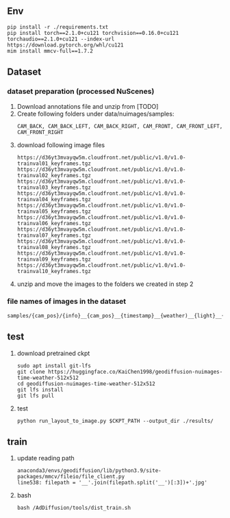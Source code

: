 ## Env
```
pip install -r ./requirements.txt
pip install torch==2.1.0+cu121 torchvision==0.16.0+cu121 torchaudio==2.1.0+cu121 --index-url https://download.pytorch.org/whl/cu121
mim install mmcv-full==1.7.2
```

## Dataset
### dataset preparation (processed NuScenes)
1. Download annotations file and unzip from [TODO]
2. Create following folders under data/nuimages/samples:
    ```
    CAM_BACK, CAM_BACK_LEFT, CAM_BACK_RIGHT, CAM_FRONT, CAM_FRONT_LEFT, CAM_FRONT_RIGHT
    ```
3. download following image files
    ```
    https://d36yt3mvayqw5m.cloudfront.net/public/v1.0/v1.0-trainval01_keyframes.tgz
    https://d36yt3mvayqw5m.cloudfront.net/public/v1.0/v1.0-trainval02_keyframes.tgz
    https://d36yt3mvayqw5m.cloudfront.net/public/v1.0/v1.0-trainval03_keyframes.tgz
    https://d36yt3mvayqw5m.cloudfront.net/public/v1.0/v1.0-trainval04_keyframes.tgz
    https://d36yt3mvayqw5m.cloudfront.net/public/v1.0/v1.0-trainval05_keyframes.tgz
    https://d36yt3mvayqw5m.cloudfront.net/public/v1.0/v1.0-trainval06_keyframes.tgz
    https://d36yt3mvayqw5m.cloudfront.net/public/v1.0/v1.0-trainval07_keyframes.tgz
    https://d36yt3mvayqw5m.cloudfront.net/public/v1.0/v1.0-trainval08_keyframes.tgz
    https://d36yt3mvayqw5m.cloudfront.net/public/v1.0/v1.0-trainval09_keyframes.tgz
    https://d36yt3mvayqw5m.cloudfront.net/public/v1.0/v1.0-trainval10_keyframes.tgz
    ```
4. unzip and move the images to the folders we created in step 2

### file names of images in the dataset 
```
samples/{cam_pos}/{info}__{cam_pos}__{timestamp}__{weather)__{light}__{location}.jpg
```

## test
1. download pretrained ckpt
    ```
    sudo apt install git-lfs
    git clone https://huggingface.co/KaiChen1998/geodiffusion-nuimages-time-weather-512x512
    cd geodiffusion-nuimages-time-weather-512x512
    git lfs install
    git lfs pull
    ```
2. test
    ```
    python run_layout_to_image.py $CKPT_PATH --output_dir ./results/
    ```


## train
1. update reading path 
    ```
    anaconda3/envs/geodiffusion/lib/python3.9/site-packages/mmcv/fileio/file_client.py
    line538: filepath = '__'.join(filepath.split('__')[:3])+'.jpg'
    ```
2. bash 
    ```
    bash /AdDiffusion/tools/dist_train.sh
    ```